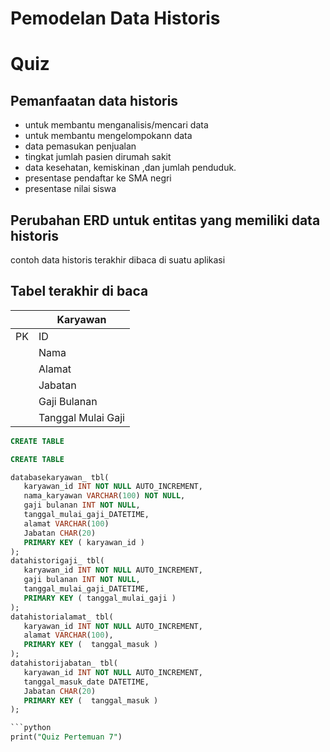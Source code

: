 # Pemodelan Data Historis

# Quiz
 
 
## Pemanfaatan data historis
  - untuk membantu menganalisis/mencari data
  - untuk membantu mengelompokann data
  - data pemasukan penjualan 
  - tingkat jumlah pasien dirumah sakit
  - data kesehatan, kemiskinan ,dan jumlah penduduk.
  - presentase pendaftar ke SMA negri 
  - presentase nilai siswa
## Perubahan ERD untuk entitas yang memiliki data historis
contoh data historis terakhir dibaca di suatu aplikasi
## Tabel terakhir di baca
 


||Karyawan|
|---|---|
|PK|ID|
||Nama|
||Alamat|
||Jabatan|
||Gaji Bulanan|
||Tanggal Mulai Gaji|


```sql
CREATE TABLE

CREATE TABLE

databasekaryawan_ tbl(
   karyawan_id INT NOT NULL AUTO_INCREMENT,
   nama_karyawan VARCHAR(100) NOT NULL,
   gaji bulanan INT NOT NULL,
   tanggal_mulai_gaji_DATETIME,
   alamat VARCHAR(100)
   Jabatan CHAR(20)
   PRIMARY KEY ( karyawan_id )
);
datahistorigaji_ tbl(
   karyawan_id INT NOT NULL AUTO_INCREMENT,
   gaji bulanan INT NOT NULL,
   tanggal_mulai_gaji_DATETIME,
   PRIMARY KEY ( tanggal_mulai_gaji )
);
datahistorialamat_ tbl(
   karyawan_id INT NOT NULL AUTO_INCREMENT,
   alamat VARCHAR(100),
   PRIMARY KEY (  tanggal_masuk )
);
datahistorijabatan_ tbl(
   karyawan_id INT NOT NULL AUTO_INCREMENT,
   tanggal_masuk_date DATETIME,
   Jabatan CHAR(20)
   PRIMARY KEY (  tanggal_masuk )
);

```python
print("Quiz Pertemuan 7")



